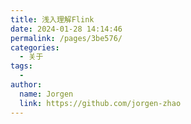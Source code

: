 ```yaml
---
title: 浅入理解Flink
date: 2024-01-28 14:14:46
permalink: /pages/3be576/
categories:
  - 关于
tags:
  - 
author: 
  name: Jorgen
  link: https://github.com/jorgen-zhao
---
```

